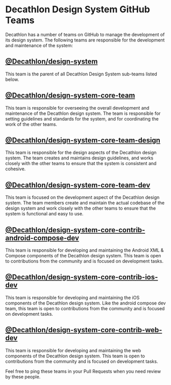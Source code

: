 # Decathlon Design System GitHub Teams

Decathlon has a number of teams on GitHub to manage the development of its design system. The following teams are responsible for the development and maintenance of the system:

## [@Decathlon/design-system](https://github.com/orgs/Decathlon/teams/design-system)
This team is the parent of all Decathlon Design System sub-teams listed below.

## [@Decathlon/design-system-core-team](https://github.com/orgs/Decathlon/teams/design-system-core-team)
This team is responsible for overseeing the overall development and maintenance of the Decathlon design system. The team is responsible for setting guidelines and standards for the system, and for coordinating the work of the other teams.

## [@Decathlon/design-system-core-team-design](https://github.com/orgs/Decathlon/teams/design-system-core-team-design)
This team is responsible for the design aspects of the Decathlon design system. The team creates and maintains design guidelines, and works closely with the other teams to ensure that the system is consistent and cohesive.

## [@Decathlon/design-system-core-team-dev](https://github.com/orgs/Decathlon/teams/design-system-core-team-dev)
This team is focused on the development aspect of the Decathlon design system. The team members create and maintain the actual codebase of the design system and work closely with the other teams to ensure that the system is functional and easy to use.

## [@Decathlon/design-system-core-contrib-android-compose-dev](https://github.com/orgs/Decathlon/teams/design-system-core-contrib-android-compose-dev)
This team is responsible for developing and maintaining the Android XML & Compose components of the Decathlon design system. This team is open to contributions from the community and is focused on development tasks.

## [@Decathlon/design-system-core-contrib-ios-dev](https://github.com/orgs/Decathlon/teams/design-system-core-contrib-ios-dev)
This team is responsible for developing and maintaining the iOS components of the Decathlon design system. Like the android compose dev team, this team is open to contributions from the community and is focused on development tasks.

## [@Decathlon/design-system-core-contrib-web-dev](https://github.com/orgs/Decathlon/teams/design-system-core-contrib-web-dev)
This team is responsible for developing and maintaining the web components of the Decathlon design system. This team is open to contributions from the community and is focused on development tasks.

Feel free to ping these teams in your Pull Requests when you need review by these people.
